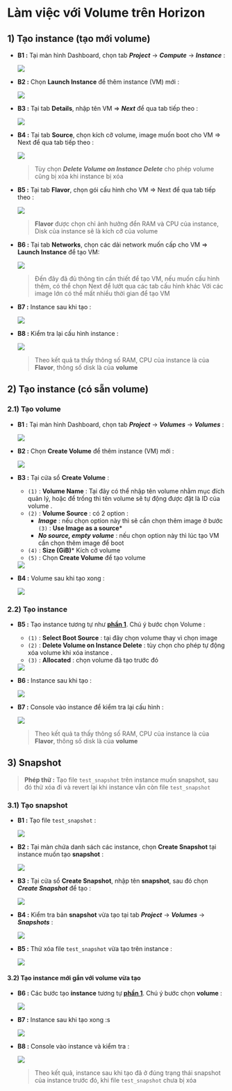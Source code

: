 # Làm việc với Volume trên Horizon
## **1) Tạo instance (tạo mới volume)**
- **B1 :** Tại màn hình Dashboard, chọn tab ***Project*** -> ***Compute*** -> ***Instance*** :

    <img src=https://i.imgur.com/q6zkN3e.png>

- **B2 :** Chọn **Launch Instance** để thêm instance (VM) mới :

    <img src=https://i.imgur.com/AV0V6tv.png>

- **B3 :** Tại tab **Details**, nhập tên VM => ***Next*** để qua tab tiếp theo :

    <img src=https://i.imgur.com/sbCSKms.png>

- **B4 :** Tại tab **Source**, chọn kích cỡ volume, image muốn boot cho VM => Next để qua tab tiếp theo :

    <img src=https://i.imgur.com/huSLpuC.png>

    > Tùy chọn ***Delete Volume on Instance Delete*** cho phép volume cũng bị xóa khi instance bị xóa
- **B5 :** Tại tab **Flavor**, chọn gói cấu hình cho VM => Next để qua tab tiếp theo :

    <img src=https://i.imgur.com/FQJqrEg.png>

    > **Flavor** được chọn chỉ ảnh hưởng đển RAM và CPU của instance, Disk của instance sẽ là kích cỡ của volume
- **B6 :** Tại tab **Networks**, chọn các dải network muốn cấp cho VM => **Launch Instance** để tạo VM:

    <img src=https://i.imgur.com/lbYoTDu.png>

    > Đến đây đã đủ thông tin cần thiết để tạo VM, nếu muốn cấu hình thêm, có thể chọn Next để lướt qua các tab cấu hình khác
    > Với các image lớn có thể mất nhiều thời gian để tạo VM
- **B7 :** Instance sau khi tạo :

    <img src=https://i.imgur.com/2gPY5Jk.png>

- **B8 :** Kiểm tra lại cấu hình instance :

    <img src=https://i.imgur.com/duUJTHz.png>

    > Theo kết quả ta thấy thông số RAM, CPU của instance là của **Flavor**, thông số disk là của **volume**
## **2) Tạo instance (có sẵn volume)**
### **2.1) Tạo volume**
- **B1 :** Tại màn hình Dashboard, chọn tab ***Project*** -> ***Volumes*** -> ***Volumes*** :

    <img src=https://i.imgur.com/8qNQKm3.png>

- **B2 :** Chọn **Create Volume** để thêm instance (VM) mới :

    <img src=https://i.imgur.com/cCmMmiM.png>

- **B3 :** Tại cửa sổ **Create Volume** :
    - `(1)` : **Volume Name** : Tại đây có thể nhập tên volume nhằm mục đích quản lý, hoặc để trống thì tên volume sẽ tự động được đặt là ID của volume .
    - `(2)` : **Volume Source** : có 2 option :
        - ***Image*** : nếu chọn option này thì sẽ cần chọn thêm image ở bước `(3)` : **Use Image as a source***
        - ***No source, empty volume*** : nếu chọn option này thì lúc tạo VM cần chọn thêm image để boot
    - `(4)` : **Size (GiB)*** Kích cỡ volume
    - `(5)` : Chọn **Create Volume** để tạo volume

    <img src=https://i.imgur.com/A78R9sn.png>

- **B4 :** Volume sau khi tạo xong :

    <img src=https://i.imgur.com/KgVkfU9.png>

### **2.2) Tạo instance**
- **B5 :** Tạo instance tương tự như [**phần 1**](#1). Chú ý bước chọn Volume :
    - `(1)` : **Select Boot Source** : tại đây chọn volume thay vì chọn image
    - `(2)` : **Delete Volume on Instance Delete** : tùy chọn cho phép tự động xóa volume khi xóa instance .
    - `(3)` : **Allocated** : chọn volume đã tạo trước đó 

    <img src=https://i.imgur.com/cbd85bK.png>

- **B6 :** Instance sau khi tạo :

    <img src=https://i.imgur.com/2WZ8LLK.png>

- **B7 :** Console vào instance để kiểm tra lại cấu hình :

    <img src=https://i.imgur.com/8hMxcZl.png>

    > Theo kết quả ta thấy thông số RAM, CPU của instance là của **Flavor**, thông số disk là của **volume**
## **3) Snapshot**
> **Phép thử :** Tạo file `test_snapshot` trên instance muốn snapshot, sau đó thử xóa đi và revert lại khi instance vẫn còn file `test_snapshot` 
### **3.1) Tạo snapshot**
- **B1 :** Tạo file `test_snapshot` :

    <img src=https://i.imgur.com/KKtiUMV.png>

- **B2 :** Tại màn chứa danh sách các instance, chọn **Create Snapshot** tại instance muốn tạo **snapshot** :

    <img src=https://i.imgur.com/yW1PwXY.png>

- **B3 :** Tại cửa sổ **Create Snapshot**, nhập tên **snapshot**, sau đó chọn ***Create Snapshot*** để tạo :

    <img src=https://i.imgur.com/AHURwIS.png>

- **B4 :** Kiểm tra bản **snapshot** vừa tạo tại tab ***Project*** -> ***Volumes*** -> ***Snapshots*** :

    <img src=https://i.imgur.com/OhycEiG.png>

- **B5 :** Thử xóa file `test_snapshot` vừa tạo trên instance :
    
    <img src=https://i.imgur.com/8LzA1mX.png>

#### **3.2) Tạo instance mới gắn với volume vừa tạo**
- **B6 :** Các bước tạo **instance** tương tự [**phần 1**](#1). Chú ý bước chọn **volume** :
    
    <img src=https://i.imgur.com/jhmQeRR.png>

- **B7 :** Instance sau khi tạo xong :s

    <img src=https://i.imgur.com/r2TiA0h.png>

- **B8 :** Console vào instance và kiểm tra :

    <img src=https://i.imgur.com/aknjul9.png>

    > Theo kết quả, instance sau khi tạo đã ở đúng trạng thái snapshot của instance trước đó, khi file `test_snapshot` chưa bị xóa